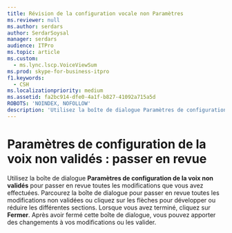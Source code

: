 ```yaml
---
title: Révision de la configuration vocale non Paramètres
ms.reviewer: null
ms.author: serdars
author: SerdarSoysal
manager: serdars
audience: ITPro
ms.topic: article
ms.custom:
  - ms.lync.lscp.VoiceViewSum
ms.prod: skype-for-business-itpro
f1.keywords:
  - CSH
ms.localizationpriority: medium
ms.assetid: fa2bc914-dfe0-4a1f-b827-41092a715a5d
ROBOTS: 'NOINDEX, NOFOLLOW'
description: 'Utilisez la boîte de dialogue Paramètres de configuration de la voix non validés pour passer en revue toutes les modifications que vous avez effectuées. Parcourez la boîte de dialogue pour passer en revue toutes les modifications non validées ou cliquez sur les flèches pour développer ou réduire les différentes sections. Lorsque vous avez terminé, cliquez sur Fermer. Après avoir fermé cette boîte de dialogue, vous pouvez apporter des changements à vos modifications ou les valider.'
---
```


# <a name="uncommitted-voice-configuration-settings-review"></a>Paramètres de configuration de la voix non validés : passer en revue
 
Utilisez la boîte de dialogue **Paramètres de configuration de la voix non validés** pour passer en revue toutes les modifications que vous avez effectuées. Parcourez la boîte de dialogue pour passer en revue toutes les modifications non validées ou cliquez sur les flèches pour développer ou réduire les différentes sections. Lorsque vous avez terminé, cliquez sur **Fermer**. Après avoir fermé cette boîte de dialogue, vous pouvez apporter des changements à vos modifications ou les valider.
  
 
  

